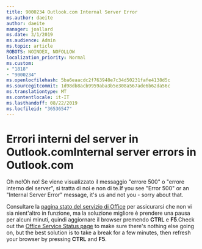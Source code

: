 ```yaml
---
title: 9000234 Outlook.com Internal Server Error
ms.author: daeite
author: daeite
manager: joallard
ms.date: 3/1/2019
ms.audience: Admin
ms.topic: article
ROBOTS: NOINDEX, NOFOLLOW
localization_priority: Normal
ms.custom:
- "1818"
- "9000234"
ms.openlocfilehash: 5ba6eaacdc2f763948e7c34d50231fafe4138d5c
ms.sourcegitcommit: 1d98db8acb9959aba3b5e308a567ade6b62da56c
ms.translationtype: MT
ms.contentlocale: it-IT
ms.lasthandoff: 08/22/2019
ms.locfileid: "36536547"
---
```

# <a name="internal-server-errors-in-outlookcom"></a><span data-ttu-id="89585-102">Errori interni del server in Outlook.com</span><span class="sxs-lookup"><span data-stu-id="89585-102">Internal server errors in Outlook.com</span></span>

<span data-ttu-id="89585-103">Oh no!</span><span class="sxs-lookup"><span data-stu-id="89585-103">Oh no!</span></span> <span data-ttu-id="89585-104">Se viene visualizzato il messaggio "errore 500" o "errore interno del server", si tratta di noi e non di te.</span><span class="sxs-lookup"><span data-stu-id="89585-104">If you see "Error 500" or an "Internal Server Error" message, it's us and not you - sorry about that.</span></span>

<span data-ttu-id="89585-105">Consultare la [pagina stato del servizio di Office](https://portal.office.com/servicestatus) per assicurarsi che non vi sia nient'altro in funzione, ma la soluzione migliore è prendere una pausa per alcuni minuti, quindi aggiornare il browser premendo **CTRL** e **F5**.</span><span class="sxs-lookup"><span data-stu-id="89585-105">Check out the [Office Service Status page](https://portal.office.com/servicestatus) to make sure there's nothing else going on, but the best solution is to take a break for a few minutes, then refresh your browser by pressing **CTRL** and **F5**.</span></span>